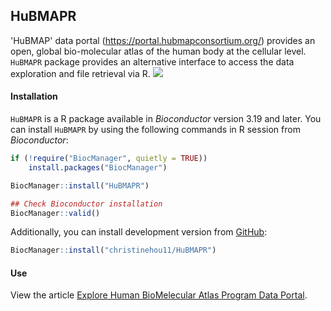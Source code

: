 ## HuBMAPR

'HuBMAP' data portal (<https://portal.hubmapconsortium.org/>) provides
an open, global bio-molecular atlas of the human body at the cellular
level. `HuBMAPR` package provides an alternative interface to access the
data exploration and file retrieval via R.
[![](https://img.shields.io/badge/Bioc3.21-HuBMAPR-blue.svg)](https://bioconductor.org/packages/HuBMAPR)

#### Installation

`HuBMAPR` is a R package available in *Bioconductor* version 3.19 and
later. You can install `HuBMAPR` by using the following commands in R
session from *Bioconductor*:

``` r
if (!require("BiocManager", quietly = TRUE))
    install.packages("BiocManager")

BiocManager::install("HuBMAPR")

## Check Bioconductor installation
BiocManager::valid()
```

Additionally, you can install development version from
[GitHub](https://christinehou11.github.io/HuBMAPR):

``` r
BiocManager::install("christinehou11/HuBMAPR")
```

#### Use

View the article [Explore Human BioMelecular Atlas Program Data
Portal](https://christinehou11.github.io/HuBMAPR/articles/hubmapr_vignettes.html).
